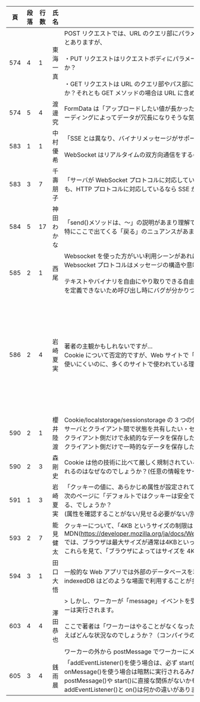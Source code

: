 | 頁  | 段落 | 行数 | 氏名       | 質問内容                                                                                                                                                                                                                                                                                                                                                                                                                                                                                                                                                                                                                                                            | 回答                       |
| --- | ---- | ---- | ---------- | ------------------------------------------------------------------------------------------------------------------------------------------------------------------------------------------------------------------------------------------------------------------------------------------------------------------------------------------------------------------------------------------------------------------------------------------------------------------------------------------------------------------------------------------------------------------------------------------------------------------------------------------------------------------- | -------------------------- |
| 574 | 4    | 1    | 東海一真   | POST リクエストでは、URL のクエリ部にパラメータをエンコードするのではなく、リクエストボディに名前と値のパラメータのセットを含めるのが普通です。<br/>とありますが、<br/><br/>・PUT リクエストはリクエストボディにパラメータを含めませんか？それとも、このページの上部のコード例が POST リクエストの例なので、他のリクエストには触れていないだけでしょうか？<br/><br/>・GET リクエストは URL のクエリ部やパス部にパラメータを書くと思いますが、それは GET リクエストはリクエストボディを持つことができない(P.573)という消極的な理由からでしょうか？それとも GET メソッドの場合は URL に含めた方が便利だったりするのでしょうか？両者の違いがあまり分かっていないです。 |                            |
| 574 | 5    | 4    | 渡邊究     | FormData は「アップロードしたい値が長かったり、File オブジェクトなど独自の Content-Type を扱う場合に便利」とありますが、なぜでしょうか？少なくとも前者はマルチパートエンコーディングによってデータが冗長になりそうな気がしました                                                                                                                                                                                                                                                                                                                                                                                                                                    |                            |
| 583 | 1    | 1    | 中村優希   | 「SSE とは異なり、バイナリメッセージがサポートされています」とありますが、WebSocket ではサポートされ、SSE ではサポートされていないのはなぜでしょうか。<br/><br/>WebSocket はリアルタイムの双方向通信をするので、低レイテンシで通信を行うためにバイナリメッセージが必要だが、SSE はそうではないので必要性が薄い、ということでしょうか？                                                                                                                                                                                                                                                                                                                              |                            |
| 583 | 3    | 7    | 千壽朋子   | 「サーバが WebSocket プロトコルに対応していない場合は、Server-Sent Events(§15.11.2 参照)を使ってください。」とありますが、サーバが WebSocket プロトコルに対応していなくても、HTTP プロトコルに対応しているなら SSE が使えるので SSE の利用を検討してください、という意味であっていますか？サーバが SSE に対応していない場合もあるのでしょうか？                                                                                                                                                                                                                                                                                                                     |                            |
| 584 | 5    | 17   | 神田わかな | 「send()メソッドは、～」の説明があまり理解できていないので教えて欲しいです。<br/>特にここで出てくる「戻る」のニュアンスがあまり理解できていません。                                                                                                                                                                                                                                                                                                                                                                                                                                                                                                                 |                            |
| 585 | 2    | 1    | 西尾       | Websocket を使った方がいい利用シーンがあれば知りたいです。<br/>Websocket プロトコルはメッセージの構造や意味については何も言及していないとあります。<br/><br/>テキストやバイナリを自由にやり取りできる自由度はメリットもありそうですが、クライアントとサーバそれぞれで解釈ルールを定義しその内容を共有して作る必要があり、API のように I/F を定義できないため呼び出し時にバグが分かりづらい面もありそうで、大規模な開発などにはリスクがありそうに思いました。                                                                                                                                                                                                        |                            |
| 586 | 2    | 4    | 岩崎夏実   | 著者の主観かもしれないですが…<br/>Cookie について否定的ですが、Web サイトで「Cookie を承諾しますか？」のようなメッセージを見かけることが多いです。<br/>使いにくいのに、多くのサイトで使われている理由は何でしょうか？                                                                                                                                                                                                                                                                                                                                                                                                                                               | 他にいい感じなのがなさそう |
| 590 | 2    | 1    | 櫻井陸渡   | Cookie/localstorage/sessionstorage の 3 つの使い分けですが、以下の様なイメージでしょうか？<br/>サーバとクライアント間で状態を共有したい・セキュリティが重要な情報を扱う場合（ユーザーの認証管理など）→Cookie<br/>クライアント側だけで永続的なデータを保存したい場合(ユーザーの設定の保存など)→localStorage<br/>クライアント側だけで一時的なデータを保存したい場合(入力中のデータの一時的な保存など)→sessionStorage                                                                                                                                                                                                                                                  |                            |
| 590 | 2    | 3    | 森剛史     | Cookie は他の技術に比べて厳しく規制されているように感じます。例えば、ユーザー情報を送信する場合でも、利用規約で包括的に許可を得るのではなく、都度 Cookie の利用許可を求められるのはなぜなのでしょうか？(任意の情報をサーバーに逐次送っているのが Cookie だけ？)                                                                                                                                                                                                                                                                                                                                                                                                     |                            |
| 591 | 1    | 3    | 岩崎夏実   | 「クッキーの値に、あらかじめ属性が設定されていたとしても、その属性はこの値には含まれません」について、属性を含めていない理由が気になりました。<br/>次のページに「デフォルトではクッキーは安全ではありません」とのことなので、わざと「この値(=「クッキーを保持する文字列：document.cookie プロパティ」)」に含めないようにしている、でしょうか？<br/>(属性を確認することがない/見せる必要がない/別手段で確認できるので、含めていない？)                                                                                                                                                                                                                               |                            |
| 593 | 2    | 7    | 能見健太   | クッキーについて、「4KB というサイズの制限は・・・現在でも有効なままの場合もあります」とあります。MDN(https://developer.mozilla.org/ja/docs/Web/HTTP/Cookies#%E3%83%87%E3%83%BC%E3%82%BF%E3%82%B9%E3%83%88%E3%83%AC%E3%83%BC%E3%82%B8)では、ブラウザは最大サイズが通常は4KBといった記載もあります。<br/>これらを見て、「ブラウザによってはサイズを 4KB 以上に設定できる」、または「4KB 以上に設定されているブラウザがある」と読み取りました。これらの認識は正しいでしょうか？                                                                                                                                                                                       |                            |
| 594 | 3    | 1    | 田口 大悟  | 一般的な Web アプリでは外部のデータベースを利用することが多いと思うのですが、<br/>indexedDB はどのような場面で利用することが多いのでしょうか？                                                                                                                                                                                                                                                                                                                                                                                                                                                                                                                      |                            |
| 603 | 4    | 4    | 澤田恭也   | > しかし、ワーカーが「message」イベントを受け取らない場合は（fetch()の Promise やタイマーなど）待機中の処理がなくなり、関連するコールバックが全て呼び出されるまで、ワーカーは実行されます。<br/><br/>ここで著者は「ワーカーはやることがなくなったら自動で終了してくれる」ということを言いたいのだと解釈したのですが、「ワーカーが「message」イベントを受け取らない場合」とは例えばどんな状況なのでしょうか？（コンパイラの動きがわからず、理解できていません）<br/><br/>ワーカーの外から postMessage でワーカーにメッセージを送信し切った状態のことだと思うのですが、eval で postMessage を書いたら挙動が変わりそうだなと思いました。                               |                            |
| 605 | 3    | 4    | 銭雨晨     | 「addEventListener()を使う場合は、必ず start()を呼び出してください。」<br/>onMessage()を使う場合は暗黙に実行されるみたいです。<br/>postMessage()や start()に直接な関係がないかもしれませんが、<br/>addEventListener()と on()は何かの違いがありますか、少し気になります                                                                                                                                                                                                                                                                                                                                                                                              |
